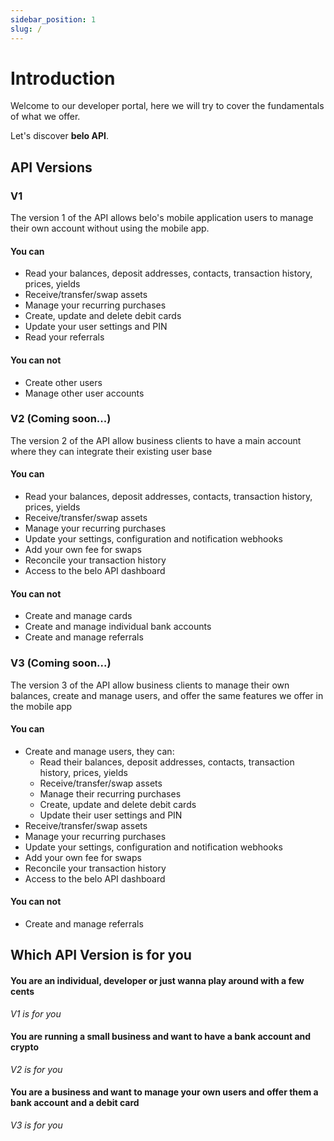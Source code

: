 ```yaml
---
sidebar_position: 1
slug: /
---
```


# Introduction

Welcome to our developer portal, here we will try to cover the fundamentals of what we offer.

Let's discover **belo API**.

## API Versions

### V1

The version 1 of the API allows belo's mobile application users to manage their own account without using the mobile app.

#### You can

- Read your balances, deposit addresses, contacts, transaction history, prices, yields
- Receive/transfer/swap assets
- Manage your recurring purchases
- Create, update and delete debit cards
- Update your user settings and PIN
- Read your referrals

#### You can not

- Create other users
- Manage other user accounts

### V2 (Coming soon...)

The version 2 of the API allow business clients to have a main account where they can integrate their existing user base

#### You can

- Read your balances, deposit addresses, contacts, transaction history, prices, yields
- Receive/transfer/swap assets
- Manage your recurring purchases
- Update your settings, configuration and notification webhooks
- Add your own fee for swaps
- Reconcile your transaction history
- Access to the belo API dashboard

#### You can not

- Create and manage cards
- Create and manage individual bank accounts
- Create and manage referrals

### V3 (Coming soon...)

The version 3 of the API allow business clients to manage their own balances, create and manage users, and offer the same features we offer in the mobile app

#### You can

- Create and manage users, they can:
  - Read their balances, deposit addresses, contacts, transaction history, prices, yields
  - Receive/transfer/swap assets
  - Manage their recurring purchases
  - Create, update and delete debit cards
  - Update their user settings and PIN
- Receive/transfer/swap assets
- Manage your recurring purchases
- Update your settings, configuration and notification webhooks
- Add your own fee for swaps
- Reconcile your transaction history
- Access to the belo API dashboard

#### You can not

- Create and manage referrals

## Which API Version is for you

#### You are an individual, developer or just wanna play around with a few cents

*V1 is for you*

#### You are running a small business and want to have a bank account and crypto

*V2 is for you*

#### You are a business and want to manage your own users and offer them a bank account and a debit card

*V3 is for you*
